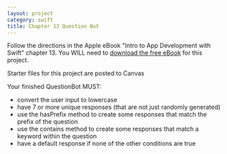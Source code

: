 ```yaml
---
layout: project
category: swift
title: Chapter 13 Question Bot
---
```


Follow the directions in the Apple eBook "Intro to App Development with Swift" chapter 13. You WILL need to [download the free eBook](https://books.apple.com/us/book/intro-to-app-development-with-swift/id1118575552) for this project.

Starter files for this project are posted to Canvas

Your finished QuestionBot MUST:
  - convert the user input to lowercase
  - have 7 or more unique responses (that are not just randomly generated)
  - use the hasPrefix method to create some responses that match the prefix of the question
  - use the contains method to create some responses that match a keyword within the question
  - have a default response if none of the other conditions are true
